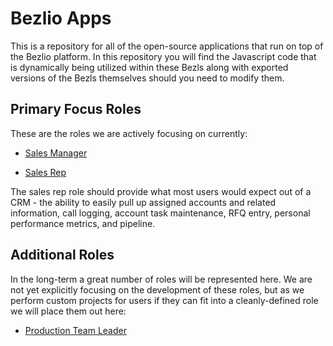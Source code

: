 # Bezlio Apps
This is a repository for all of the open-source applications that run on top of the Bezlio platform.  In this repository you will find the Javascript code that is dynamically being utilized within these Bezls along with exported versions of the Bezls themselves should you need to modify them.  

## Primary Focus Roles

These are the roles we are actively focusing on currently:

* [Sales Manager](https://github.com/bezlio/bezlio-apps/tree/development/roles/sales-manager)

* [Sales Rep](https://github.com/bezlio/bezlio-apps/tree/development/roles/sales-rep)

The sales rep role should provide what most users would expect out of a CRM - the ability to easily pull up assigned accounts and related information, call logging, account task maintenance, RFQ entry, personal performance metrics, and pipeline.

## Additional Roles

In the long-term a great number of roles will be represented here.  We are not yet explicitly focusing on the development of these roles, but as we perform custom projects for users if they can fit into a cleanly-defined role we will place them out here:

* [Production Team Leader](https://github.com/bezlio/bezlio-recipes/tree/master/roles/production-team-leader)


